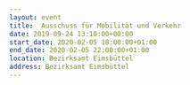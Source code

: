```yaml
---
layout: event
title:  Ausschuss für Mobilität und Verkehr
date: 2019-09-24 13:10:00+00:00
start_date: 2020-02-05 18:00:00+01:00
end_date: 2020-02-05 22:00:00+01:00
location: Bezirksamt Eimsbüttel
address: Bezirksamt Eimsbüttel
---
```

